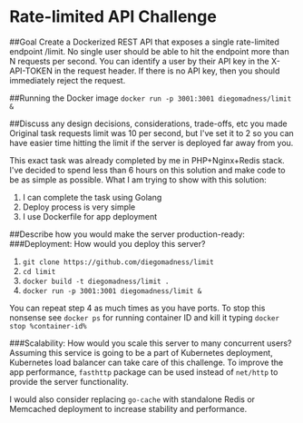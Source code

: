 # Rate-limited API Challenge
##Goal
Create a Dockerized REST API that exposes a single rate-limited endpoint
/limit. No single user should be able to hit the endpoint more than N requests per second.
You can identify a user by their API key in the X-API-TOKEN in the request header.
If there is no API key, then you should immediately reject the request.

##Running the Docker image
`docker run -p 3001:3001 diegomadness/limit &`

##Discuss any design decisions, considerations, trade-offs, etc you made
Original task requests limit was 10 per second, but I've set it to 2 so you can have
easier time hitting the limit if the server is deployed far away from you.

This exact task was already completed by me in PHP+Nginx+Redis stack. I've
decided to spend less than 6 hours on this solution and make code to be as simple as
possible. What I am trying to show with this solution:
1. I can complete the task using Golang
2. Deploy process is very simple
3. I use Dockerfile for app deployment

##Describe how you would make the server production-ready:
###Deployment: How would you deploy this server?
1. `git clone https://github.com/diegomadness/limit`
2. `cd limit`
3. `docker build -t diegomadness/limit .`
4. `docker run -p 3001:3001 diegomadness/limit &`

You can repeat step 4 as much times as you have ports.
To stop this nonsense see `docker ps` for running container ID and kill it
typing `docker stop %container-id%`

###Scalability: How would you scale this server to many concurrent users?
Assuming this service is going to be a part of Kubernetes deployment, Kubernetes
load balancer can take care of this challenge. To improve the app performance,
`fasthttp` package can be used instead of `net/http` to provide the server
functionality.

I would also consider replacing `go-cache` with standalone Redis or Memcached
deployment to increase stability and performance.

